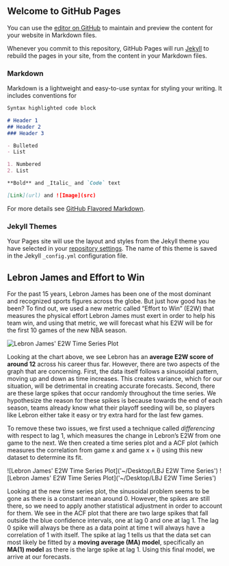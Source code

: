 ## Welcome to GitHub Pages

You can use the [editor on GitHub](https://github.com/macqian/Stat-153-Blog-Post/edit/master/README.md) to maintain and preview the content for your website in Markdown files.

Whenever you commit to this repository, GitHub Pages will run [Jekyll](https://jekyllrb.com/) to rebuild the pages in your site, from the content in your Markdown files.

### Markdown

Markdown is a lightweight and easy-to-use syntax for styling your writing. It includes conventions for

```markdown
Syntax highlighted code block

# Header 1
## Header 2
### Header 3

- Bulleted
- List

1. Numbered
2. List

**Bold** and _Italic_ and `Code` text

[Link](url) and ![Image](src)
```

For more details see [GitHub Flavored Markdown](https://guides.github.com/features/mastering-markdown/).

### Jekyll Themes

Your Pages site will use the layout and styles from the Jekyll theme you have selected in your [repository settings](https://github.com/macqian/Stat-153-Blog-Post/settings). The name of this theme is saved in the Jekyll `_config.yml` configuration file.



## Lebron James and Effort to Win

For the past 15 years, Lebron James has been one of the most dominant and recognized sports figures across the globe. But just how good has he been? To find out, we used a new metric called “Effort to Win” (E2W) that measures the physical effort Lebron James must exert in order to help his team win, and using that metric, we will forecast what his E2W will be for the first 10 games of the new NBA season. 

![Lebron James' E2W Time Series Plot](<img src="https://user-images.githubusercontent.com/36280760/81252073-ce4c3f00-8fd9-11ea-83f9-9a0739a35206.png">)

Looking at the chart above, we see Lebron has an **average E2W score of around 12** across his career thus far. However, there are two aspects of the graph that are concerning. First, the data itself follows a sinusoidal pattern, moving up and down as time increases. This creates variance, which for our situation, will be detrimental in creating accurate forecasts. Second, there are these large spikes that occur randomly throughout the time series. We hypothesize the reason for these spikes is because towards the end of each season, teams already know what their playoff seeding will be, so players like Lebron either take it easy or try extra hard for the last few games. 

To remove these two issues, we first used a technique called _differencing_ with respect to lag 1, which measures the change in Lebron’s E2W from one game to the next. We then created a time series plot and a ACF plot (which measures the correlation from game x and game x + i) using this new dataset to determine its fit. 

![Lebron James' E2W Time Series Plot]('~/Desktop/LBJ E2W Time Series')
![Lebron James' E2W Time Series Plot]('~/Desktop/LBJ E2W Time Series')

Looking at the new time series plot, the sinusoidal problem seems to be gone as there is a constant mean around 0. However, the spikes are still there, so we need to apply another statistical adjustment in order to account for them. We see in the ACF plot that there are two large spikes that fall outside the blue confidence intervals, one at lag 0 and one at lag 1. The lag 0 spike will always be there as a data point at time t will always have a correlation of 1 with itself. The spike at lag 1 tells us that the data set can most likely be fitted by a **moving average (MA) model**, specifically an **MA(1) model** as there is the large spike at lag 1. Using this final model, we arrive at our forecasts.



